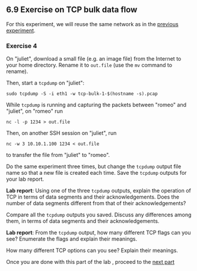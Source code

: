 ## 6.9 Exercise on TCP bulk data flow

For this experiment, we will reuse the same network as in the [previous experiment](el5373-lab6-67.md).

### Exercise 4

On "juliet", download a small file (e.g. an image file) from the Internet to your home directory. Rename it to `out.file` (use the `mv` command to rename).

Then, start a `tcpdump` on "juliet":

```
sudo tcpdump -S -i eth1 -w tcp-bulk-1-$(hostname -s).pcap
```

While `tcpdump` is running and capturing the packets between "romeo" and "juliet", on "romeo" run

```
nc -l -p 1234 > out.file
```

Then, on another  SSH session on "juliet", run

```
nc -w 3 10.10.1.100 1234 < out.file
```

to transfer the file from "juliet" to "romeo".

Do the same experiment three times, but change the `tcpdump` output file name so that a new file is created each time. Save the `tcpdump` outputs for your lab report.

**Lab report**: Using one of the three `tcpdump` outputs, explain the operation of TCP in terms of data segments and their acknowledgements. Does the number of data segments different from that of their acknowledgements?

Compare all the `tcpdump` outputs you saved. Discuss any differences among them, in terms of data segments and their acknowledgements.

**Lab report**: From the `tcpdump` output, how many different TCP flags can you see? Enumerate the flags and explain their meanings.

How many different TCP options can you see? Explain their meanings.

Once you are done with this part of the lab , proceed to the [next part](el5373-lab6-610.md)

